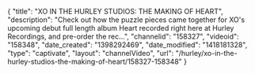 {
    "title": "XO IN THE HURLEY STUDIOS: THE MAKING OF HEART",
    "description": "Check out how the puzzle pieces came together for XO's upcoming debut full length album Heart recorded right here at Hurley Recordings, and pre-order the rec...",
    "channelid": "158327",
    "videoid": "158348",
    "date_created": "1398292469",
    "date_modified": "1418181328",
    "type": "captivate",
    "layout": "channelVideo",
    "url": "\/hurley\/xo-in-the-hurley-studios-the-making-of-heart\/158327-158348"
}